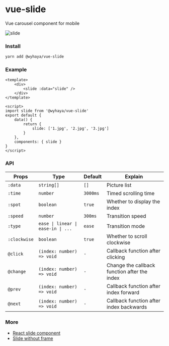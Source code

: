 # vue-slide

Vue carousel component for mobile

![slide](https://user-images.githubusercontent.com/23690145/50960304-0cc60c80-1500-11e9-8feb-e6961b46e163.gif)


### Install

```bash
yarn add @wyhaya/vue-slide
```

### Example

```vue
<template>
    <div>
        <slide :data="slide" />
    </div>
</template>

<script>
import slide from '@wyhaya/vue-slide'
export default {
    data() {
        return {
            slide: ['1.jpg', '2.jpg', '3.jpg']
        }
    },
    components: { slide }
}
</script>
```

### API

| Props        | Type                   | Default   | Explain                                      |
| -------------  | -------------   | -------------  | -------------                                |
| `:data`        | `string[] `     | `[]`           | Picture list                                 |
| `:time`        | `number`        | `3000ms`       | Timed scrolling time                         |
| `:spot`        | `boolean`       | `true`         | Whether to display the index                 |
| `:speed`       | `number`        | `300ms`        | Transition speed                             |
| `:type`        | `ease \| linear \| ease-in \| ...` | `ease` | Transition mode               |
| `:clockwise`   | `boolean`       | `true`         | Whether to scroll clockwise                  |
| `@click`       | `(index: number) => void` | `-`  | Callback function after clicking             |
| `@change`      | `(index: number) => void` | `-`  | Change the callback function after the index |
| `@prev`        | `(index: number) => void` | `-`  | Callback function after index forward        |
| `@next`        | `(index: number) => void` | `-`  | Callback function after index backwards      |

### More

* [React slide component](https://github.com/wyhaya/react-slide)
* [Slide without frame](https://github.com/wyhaya/slide)
